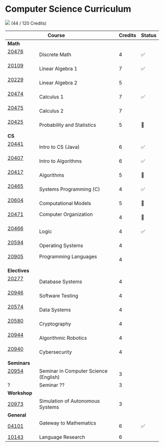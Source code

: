 # Computer Science Curriculum

![](https://progress-bar.xyz/44/?scale=120&width=200&progress_color=00D26A)  (44 / 120 Credits)

|                                                             | Course                                  | Credits   | Status  |
| ----------------------------------------------------------- | --------------------------------------- | --------- | ------- |
| **Math**                                                    |                                         |           |         |
| [20476](https://www.openu.ac.il/courses/20476.htm)          | Discrete Math                           | 4         | ✅       |
| [20109](https://www.openu.ac.il/courses/20109.htm)          | Linear Algebra 1                        | 7         | ✅       |
| [20229](https://www.openu.ac.il/courses/20229.htm)          | Linear Algebra 2                        | 5         |         |
| [20474](https://www.openu.ac.il/courses/20474.htm)          | Calculus 1                              | 7         | ✅       |
| [20475](https://www.openu.ac.il/courses/20475.htm)          | Calculus 2                              | 7         |         |
| [20425](https://www.openu.ac.il/courses/20425.htm)          | Probability and Statistics              | 5         | 🔄️     |
| **CS**                                                      |                                         |           |         |
| [20441](https://www.openu.ac.il/courses/20441.htm)          | Intro to CS (Java)                      | 6         | ✅       |
| [20407](https://www.openu.ac.il/courses/20407.htm)          | Intro to Algorithms                     | 6         | ✅       |
| [20417](https://www.openu.ac.il/courses/20417.htm)          | Algorithms                              | 5         | 🔄️     |
| [20465](https://www.openu.ac.il/courses/20465.htm)          | Systems Programming (C)                 | 4         | ✅       |
| [20604](https://www.openu.ac.il/courses/20604.htm)          | Computational Models                    | 5         | 🔄️     |
| [20471](https://www.openu.ac.il/courses/20471.htm)          | Computer Organization                   | 4         | 🔄️     |
| [20466](https://www.openu.ac.il/courses/20466.htm)          | Logic                                   | 4         | ✅       |
| [20594](https://www.openu.ac.il/courses/20594.htm)          | Operating Systems                       | 4         |         |
| [20905](https://www.openu.ac.il/courses/20905.htm)          | Programming Languages                   | 4         |         |
| **Electives**                                               |                                         |           |         |
| [20277](https://www.openu.ac.il/courses/20277.htm)          | Database Systems                        | 4         |         |
| [20946](https://www.openu.ac.il/courses/20946.htm)          | Software Testing                        | 4         |         |
| [20574](https://www.openu.ac.il/courses/20574.htm)          | Data Systems                            | 4         |         |
| [20580](https://www.openu.ac.il/courses/20580.htm)          | Cryptography                            | 4         |         |
| [20944](https://www.openu.ac.il/courses/20944.htm)          | Algorithmic Robotics                    | 4         |         |
| [20940](https://www.openu.ac.il/courses/20940.htm)          | Cybersecurity                           | 4         |         |
| **Seminars**                                                |                                         |           |         |
| [20954](https://www.openu.ac.il/courses/20954.htm)          | Seminar in Computer Science (English)   | 3         |         |
| ?                                                           | Seminar ??                              | 3         |         |
| **Workshop**                                                |                                         |           |         |
| [20973](https://www.openu.ac.il/courses/20973.htm)          | Simulation of Autonomous Systems        | 3         |         |
| **General**                                                 |                                         |           |         |
| [04101](https://www.openu.ac.il/courses/04101.htm)          | Gateway to Mathematics                  | 6         | ✅       |
| [10143](https://www.openu.ac.il/courses/10143.htm)          | Language Research                       | 6         |         |






